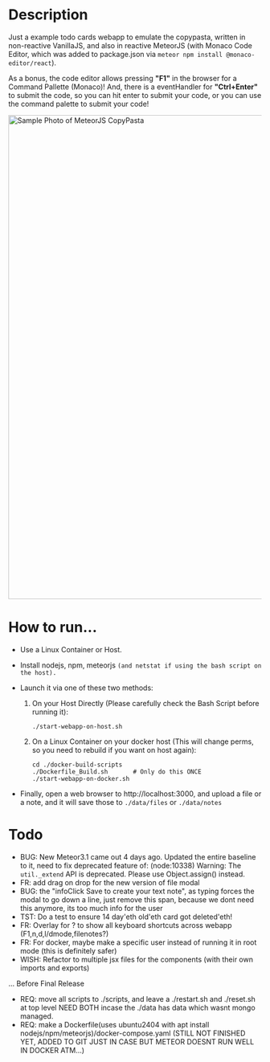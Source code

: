 # Description
Just a example todo cards webapp to emulate the copypasta, written in non-reactive VanillaJS, and also in reactive MeteorJS (with Monaco Code Editor, which was added to package.json via `meteor npm install @monaco-editor/react`). 

As a bonus, the code editor allows pressing **"F1"** in the browser for a Command Pallette (Monaco)! And, there is a eventHandler for **"Ctrl+Enter"** to submit the code, so you can hit enter to submit your code, or you can use the command palette to submit your code!

<img width="964" alt="Sample Photo of MeteorJS CopyPasta" src="https://github.com/user-attachments/assets/1c1dfc5d-ad81-4704-b7cd-93354c11460b">

# How to run...
* Use a Linux Container or Host.
* Install nodejs, npm, meteorjs `(and netstat if using the bash script on the host).`
* Launch it via one of these two methods:

    1. On your Host Directly (Please carefully check the Bash Script before running it): 

        ```        
        ./start-webapp-on-host.sh
        ```

    2. On a Linux Container on your docker host (This will change perms, so you need to rebuild if you want on host again): 
    
        ```
        cd ./docker-build-scripts  
        ./Dockerfile_Build.sh       # Only do this ONCE
        ./start-webapp-on-docker.sh
        ```

* Finally, open a web browser to http://localhost:3000, and upload a file or a note, and it will save those to `./data/files` or `./data/notes`

# Todo
* BUG: New Meteor3.1 came out 4 days ago. Updated the entire baseline to it, need to fix deprecated feature of: (node:10338) Warning: The `util._extend` API is deprecated. Please use Object.assign() instead.
* FR: add drag on drop for the new version of file modal
* BUG: the "infoClick Save to create your text note", as typing forces the modal to go down a line, just remove this span, because we dont need this anymore, its too much info for the user
* TST: Do a test to ensure 14 day'eth old'eth card got deleted'eth!
* FR: Overlay for ? to show all keyboard shortcuts across webapp (F1,n,d,l/dmode,filenotes?)
* FR: For docker, maybe make a specific user instead of running it in root mode (this is definitely safer)
* WISH: Refactor to multiple jsx files for the components (with their own imports and exports)

... Before Final Release
* REQ: move all scripts to ./scripts, and leave a ./restart.sh and ./reset.sh at top level NEED BOTH incase the ./data has data which wasnt mongo managed.
* REQ: make a Dockerfile(uses ubuntu2404 with apt install nodejs/npm/meteorjs)/docker-compose.yaml (STILL NOT FINISHED YET, ADDED TO GIT JUST IN CASE BUT METEOR DOESNT RUN WELL IN DOCKER ATM...)